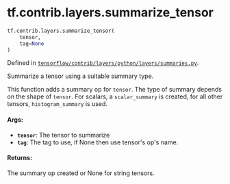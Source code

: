 <div itemscope itemtype="http://developers.google.com/ReferenceObject">
<meta itemprop="name" content="tf.contrib.layers.summarize_tensor" />
<meta itemprop="path" content="Stable" />
</div>

# tf.contrib.layers.summarize_tensor

``` python
tf.contrib.layers.summarize_tensor(
    tensor,
    tag=None
)
```



Defined in [`tensorflow/contrib/layers/python/layers/summaries.py`](/code/stable/tensorflow/contrib/layers/python/layers/summaries.py).

Summarize a tensor using a suitable summary type.

This function adds a summary op for `tensor`. The type of summary depends on
the shape of `tensor`. For scalars, a `scalar_summary` is created, for all
other tensors, `histogram_summary` is used.

#### Args:

* <b>`tensor`</b>: The tensor to summarize
* <b>`tag`</b>: The tag to use, if None then use tensor's op's name.


#### Returns:

The summary op created or None for string tensors.
